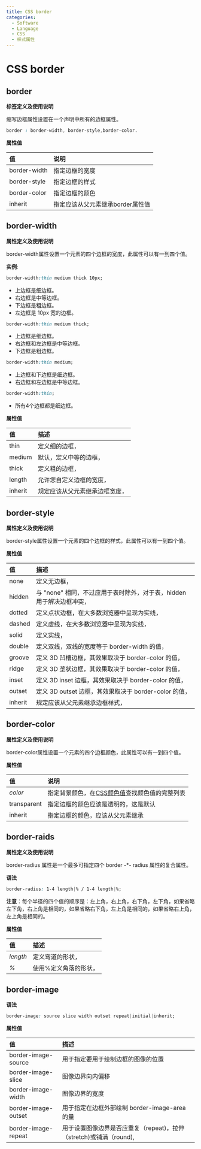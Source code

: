 ```yaml
---
title: CSS border
categories:
  - Software
  - Language
  - CSS
  - 样式属性
---
```

# CSS border

## border

**标签定义及使用说明**

缩写边框属性设置在一个声明中所有的边框属性。

```css
border : border-width, border-style,border-color.
```

**属性值**

| 值           | 说明                             |
| :----------- | :------------------------------- |
| border-width | 指定边框的宽度                   |
| border-style | 指定边框的样式                   |
| border-color | 指定边框的颜色                   |
| inherit      | 指定应该从父元素继承border属性值 |

## border-width

**属性定义及使用说明**

border-width属性设置一个元素的四个边框的宽度，此属性可以有一到四个值。

**实例**:

```css
border-width:thin medium thick 10px;
```

- 上边框是细边框。
- 右边框是中等边框。
- 下边框是粗边框。
- 左边框是 10px 宽的边框。

```css
border-width:thin medium thick;
```

- 上边框是细边框。
- 右边框和左边框是中等边框。
- 下边框是粗边框。

```css
border-width:thin medium;
```

- 上边框和下边框是细边框。
- 右边框和左边框是中等边框。

```css
border-width:thin;
```

- 所有4个边框都是细边框。

**属性值**

| 值      | 描述                           |
| :------ | :----------------------------- |
| thin    | 定义细的边框，                 |
| medium  | 默认，定义中等的边框，         |
| thick   | 定义粗的边框，                 |
| length  | 允许您自定义边框的宽度，       |
| inherit | 规定应该从父元素继承边框宽度， |

## border-style

**属性定义及使用说明**

border-style属性设置一个元素的四个边框的样式，此属性可以有一到四个值。

**属性值**

| 值      | 描述                                                         |
| :------ | :----------------------------------------------------------- |
| none    | 定义无边框，                                                 |
| hidden  | 与 "none" 相同，不过应用于表时除外，对于表，hidden 用于解决边框冲突， |
| dotted  | 定义点状边框，在大多数浏览器中呈现为实线，                   |
| dashed  | 定义虚线，在大多数浏览器中呈现为实线，                       |
| solid   | 定义实线，                                                   |
| double  | 定义双线，双线的宽度等于 border-width 的值，                 |
| groove  | 定义 3D 凹槽边框，其效果取决于 border-color 的值，           |
| ridge   | 定义 3D 垄状边框，其效果取决于 border-color 的值，           |
| inset   | 定义 3D inset 边框，其效果取决于 border-color 的值，         |
| outset  | 定义 3D outset 边框，其效果取决于 border-color 的值，        |
| inherit | 规定应该从父元素继承边框样式，                               |

## border-color

**属性定义及使用说明**

border-color属性设置一个元素的四个边框颜色，此属性可以有一到四个值。

**属性值**

| 值          | 说明                                                         |
| :---------- | :----------------------------------------------------------- |
| *color*     | 指定背景颜色，在[CSS颜色值](https://www.runoob.com/cssref/css-colors-legal.html)查找颜色值的完整列表 |
| transparent | 指定边框的颜色应该是透明的，这是默认                         |
| inherit     | 指定边框的颜色，应该从父元素继承                             |

## border-raids

**属性定义及使用说明**

border-radius 属性是一个最多可指定四个 border -*- radius 属性的复合属性。

**语法**

```css
border-radius: 1-4 length|% / 1-4 length|%;
```

**注意**：每个半径的四个值的顺序是：左上角，右上角，右下角，左下角，如果省略左下角，右上角是相同的，如果省略右下角，左上角是相同的，如果省略右上角，左上角是相同的。

**属性值**

| 值       | 描述                  |
| :------- | :-------------------- |
| *length* | 定义弯道的形状，      |
| *%*      | 使用%定义角落的形状， |

## border-image

**语法**

```css
border-image: source slice width outset repeat|initial|inherit;
```

**属性值**

| 值                  | 描述                                                         |
| :------------------ | :----------------------------------------------------------- |
| border-image-source | 用于指定要用于绘制边框的图像的位置                           |
| border-image-slice  | 图像边界向内偏移                                             |
| border-image-width  | 图像边界的宽度                                               |
| border-image-outset | 用于指定在边框外部绘制 border-image-area 的量                |
| border-image-repeat | 用于设置图像边界是否应重复（repeat)，拉伸（stretch)或铺满（round), |